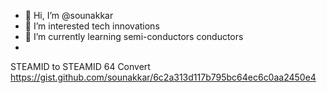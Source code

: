 - 👋 Hi, I’m @sounakkar
- 👀 I’m interested tech innovations
- 🌱 I’m currently learning semi-conductors conductors
- 
STEAMID to STEAMID 64 Convert
https://gist.github.com/sounakkar/6c2a313d117b795bc64ec6c0aa2450e4

<!---
sounakkar/sounakkar is a ✨ special ✨ repository because its `README.md` (this file) appears on your GitHub profile.
You can click the Preview link to take a look at your changes.
--->

